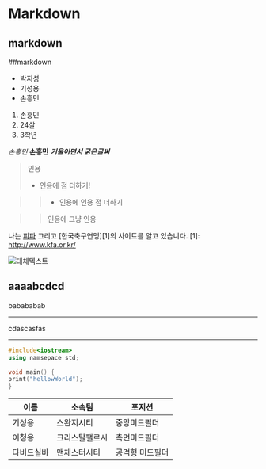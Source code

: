 
Markdown
========

markdown
--------

##markdown

+ 박지성
+ 기성용
+ 손흥민






1. 손흥민
1. 24살
3. 3학년

*손흥민*
**손흥민**
*__기울이면서 굵은글씨__*

> 인용
> - 인용에 점 더하기!

>> - 인용에 인용 점 더하기

>> 인용에 그냥 인용

나는 [피파](http://www.fifa.com/) 그리고 [한국축구연맹][1]의 사이트를 알고 있습니다.
[1]: http://www.kfa.or.kr/

![대체텍스트](http://dbscthumb.phinf.naver.net/2765_000_249/20131031045732965_WMJU7MIG5.jpg/5851443.jpg?type=m250&wm=N)

aaaabcdcd
-----------

babababab
************

cdascasfas
___________

```C++
#include<iostream>
using namsepace std;

void main() {
print("hellowWorld");
}
```

| 이름 | 소속팀 | 포지션 |
|------|--------|--------|
|기성용|스완지시티|중앙미드필더|
|이청용|크리스탈팰르시|측면미드필더|
|다비드실바|맨체스터시티|공격형 미드필더|
